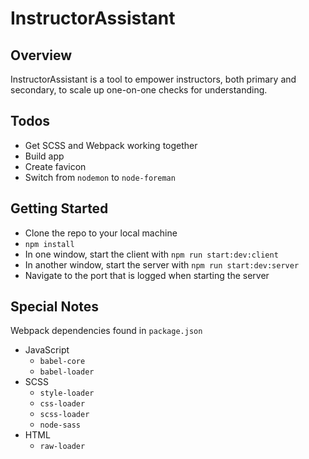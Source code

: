# InstructorAssistant

## Overview

InstructorAssistant is a tool to empower instructors, both primary and secondary, to scale up one-on-one checks for understanding.

## Todos

* Get SCSS and Webpack working together
* Build app
* Create favicon
* Switch from `nodemon` to `node-foreman`

## Getting Started

* Clone the repo to your local machine
* `npm install`
* In one window, start the client with `npm run start:dev:client`
* In another window, start the server with `npm run start:dev:server`
* Navigate to the port that is logged when starting the server

## Special Notes

Webpack dependencies found in `package.json`

* JavaScript
	* `babel-core`
	* `babel-loader`
* SCSS
	* `style-loader`
	* `css-loader`
	* `scss-loader`
	* `node-sass`
* HTML
	* `raw-loader`
